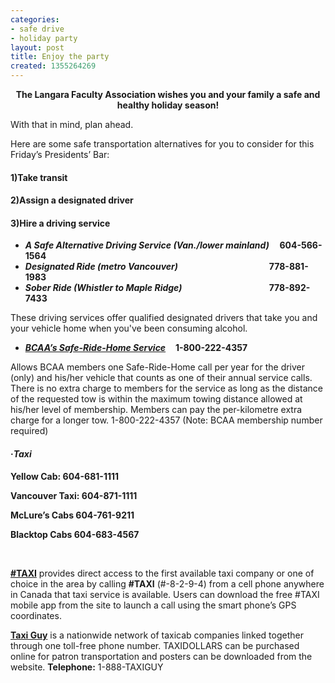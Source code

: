 ```yaml
---
categories:
- safe drive
- holiday party
layout: post
title: Enjoy the party
created: 1355264269
---
```

<p align="center"><strong>The Langara Faculty Association wishes you and your family a safe and healthy holiday season!</strong></p>
<div>
	<p>With that in mind, plan ahead.</p>
	<p>Here are some safe transportation alternatives for you to consider for this Friday&rsquo;s Presidents&rsquo; Bar:</p>
	<h4 class="rteindent1">
		1)Take transit</h4>
	<h4 class="rteindent1">
		2)Assign a designated driver</h4>
	<h4 class="rteindent1">
		3)Hire a driving service</h4>
	<ul>
		<li>
			<strong><em>A Safe Alternative Driving Service (Van./lower mainland)&nbsp;&nbsp;&nbsp;&nbsp; </em></strong><strong>604-566-1564</strong></li>
		<li>
			<strong><em>Designated Ride (metro Vancouver)&nbsp;&nbsp;&nbsp;&nbsp;&nbsp;&nbsp;&nbsp;&nbsp;&nbsp;&nbsp;&nbsp;&nbsp;&nbsp;&nbsp;&nbsp;&nbsp;&nbsp;&nbsp;&nbsp;&nbsp;&nbsp;&nbsp;&nbsp;&nbsp;&nbsp;&nbsp;&nbsp;&nbsp;&nbsp;&nbsp;&nbsp;&nbsp;&nbsp;&nbsp;&nbsp;&nbsp;&nbsp;&nbsp;&nbsp;&nbsp;&nbsp;&nbsp;&nbsp; </em></strong><strong>778-881-1983</strong></li>
		<li>
			<strong><em>Sober Ride</em></strong><strong> <em>(Whistler to Maple Ridge)</em>&nbsp;&nbsp;&nbsp;&nbsp;&nbsp;&nbsp;&nbsp;&nbsp;&nbsp;&nbsp;&nbsp;&nbsp;&nbsp;&nbsp;&nbsp;&nbsp;&nbsp;&nbsp;&nbsp;&nbsp;&nbsp;&nbsp;&nbsp;&nbsp;&nbsp;&nbsp;&nbsp;&nbsp;&nbsp;&nbsp;&nbsp;&nbsp;&nbsp;&nbsp;&nbsp;&nbsp;&nbsp;&nbsp;&nbsp;&nbsp; &nbsp;778-892-7433</strong></li>
	</ul>
	<p>These driving services offer qualified designated drivers that take you and your vehicle home when you&#39;ve been consuming alcohol.</p>
	<ul>
		<li>
			<em><a href="http://www.bcaa.com/membership/benefits-of-membership/24-7-roadside-assistance/24-7-roadside-assistance#tab-/membership/benefits-of-membership/24-7-roadside-assistance/safe-ride" target="_blank"><strong>BCAA&rsquo;s Safe-Ride-Home Service</strong></a> &nbsp;&nbsp;&nbsp;</em><strong>1-800-222-4357</strong></li>
	</ul>
	<p>Allows BCAA members one Safe-Ride-Home call per year for the driver (only) and his/her vehicle that counts as one of their annual service calls. There is no extra charge to members for the service as long as the distance of the requested tow is within the maximum towing distance allowed at his/her level of membership. Members can pay the per-kilometre extra charge for a longer tow. 1-800-222-4357 (Note: BCAA membership number required)</p>
	<h4>
		&middot;<em>Taxi</em></h4>
</div>
<p><strong>Yellow Cab: 604-681-1111</strong></p>
<div>
	<p><strong>Vancouver Taxi: 604-871-1111</strong></p>
	<p><strong>McLure&rsquo;s Cabs 604-761-9211</strong></p>
	<p><strong>Blacktop Cabs 604-683-4567 </strong></p>
</div>
<p>&nbsp;</p>
<p><a href="http://www.poundtaxi.com/" target="_blank"><strong>#TAXI</strong></a> provides direct access to the first available taxi company or one of choice in the area by calling <strong>#TAXI</strong> (#-8-2-9-4) from a cell phone anywhere in Canada that taxi service is available. Users can download the free #TAXI mobile app from the site to launch a call using the smart phone&rsquo;s GPS coordinates.</p>
<p><a href="http://www.taxiguy.com/" target="_blank"><strong>Taxi Guy</strong></a> is a nationwide network of taxicab companies linked together through one toll-free phone number. TAXIDOLLARS can be purchased online for patron transportation and posters can be downloaded from the website. <strong>Telephone:</strong> 1-888-TAXIGUY</p>
<p>&nbsp;</p>
<p align="center">&nbsp;</p>
